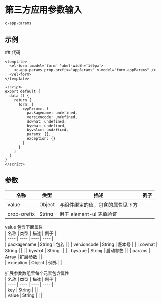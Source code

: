 # 第三方应用参数输入

`c-app-params`

## 示例

<ClientOnly>
<Demo>
  <AppParamsDemo />
</Demo>
</ClientOnly>
## 代码

```vue
<template>
  <el-form :model="form" label-width="140px">
    <c-app-params prop-prefix="appParams" v-model="form.appParams" />
  </el-form>
</template>

<script>
export default {
  data () {
    return {
      form: {
        appParams: {
          packagename: undefined,
          versioncode: undefined,
          dowhat: undefined,
          bywhat: undefined,
          byvalue: undefined,
          params: [],
          exception: {}
        }
      }
    }
  }
}
</script>
```

## 参数

| 名称        | 类型   | 描述                             | 例子 |
| ----------- | ------ | -------------------------------- | ---- |
| value       | Object | 与组件绑定的值，包含的属性见下方 |      |
| prop-prefix | String | 用于 element-ui 表单验证         |      |

value 包含下面属性  
| 名称 | 类型 | 描述 | 例子 |  
| ---- | ---- | ---- | ---- |  
| packagename | String | 包名 | |
| versioncode | String | 版本号 | |
| dowhat | String | | |
| bywhat | String | | |
| byvalue | String | 启动参数 | |
| params | Array | 扩展参数 | |  
| exception | Object | 例外 | |

扩展参数数组里每个元素包含属性  
| 名称 | 类型 | 描述 | 例子 |  
| ---- | ---- | ---- | ---- |  
| key | String | | |  
| value | String | | |
